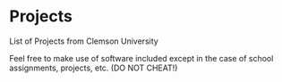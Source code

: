 # Projects
List of Projects from Clemson University

Feel free to make use of software included except in the case of school assignments, projects, etc. (DO NOT CHEAT!)
